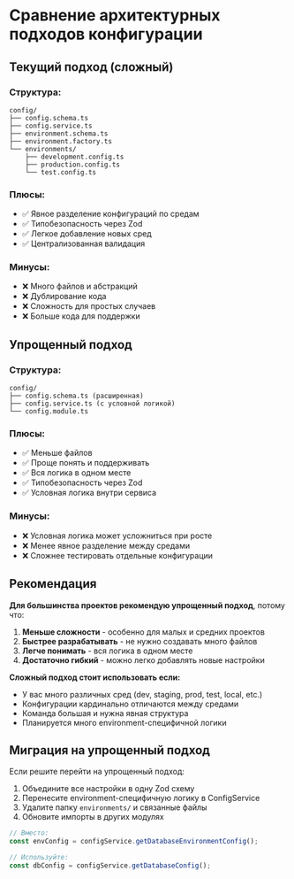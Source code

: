 # Сравнение архитектурных подходов конфигурации

## Текущий подход (сложный)

### Структура:

```
config/
├── config.schema.ts
├── config.service.ts
├── environment.schema.ts
├── environment.factory.ts
└── environments/
    ├── development.config.ts
    ├── production.config.ts
    └── test.config.ts
```

### Плюсы:

- ✅ Явное разделение конфигураций по средам
- ✅ Типобезопасность через Zod
- ✅ Легкое добавление новых сред
- ✅ Централизованная валидация

### Минусы:

- ❌ Много файлов и абстракций
- ❌ Дублирование кода
- ❌ Сложность для простых случаев
- ❌ Больше кода для поддержки

## Упрощенный подход

### Структура:

```
config/
├── config.schema.ts (расширенная)
├── config.service.ts (с условной логикой)
└── config.module.ts
```

### Плюсы:

- ✅ Меньше файлов
- ✅ Проще понять и поддерживать
- ✅ Вся логика в одном месте
- ✅ Типобезопасность через Zod
- ✅ Условная логика внутри сервиса

### Минусы:

- ❌ Условная логика может усложниться при росте
- ❌ Менее явное разделение между средами
- ❌ Сложнее тестировать отдельные конфигурации

## Рекомендация

**Для большинства проектов рекомендую упрощенный подход**, потому что:

1. **Меньше сложности** - особенно для малых и средних проектов
2. **Быстрее разрабатывать** - не нужно создавать много файлов
3. **Легче понимать** - вся логика в одном месте
4. **Достаточно гибкий** - можно легко добавлять новые настройки

**Сложный подход стоит использовать если:**

- У вас много различных сред (dev, staging, prod, test, local, etc.)
- Конфигурации кардинально отличаются между средами
- Команда большая и нужна явная структура
- Планируется много environment-специфичной логики

## Миграция на упрощенный подход

Если решите перейти на упрощенный подход:

1. Объедините все настройки в одну Zod схему
2. Перенесите environment-специфичную логику в ConfigService
3. Удалите папку `environments/` и связанные файлы
4. Обновите импорты в других модулях

```typescript
// Вместо:
const envConfig = configService.getDatabaseEnvironmentConfig();

// Используйте:
const dbConfig = configService.getDatabaseConfig();
```
